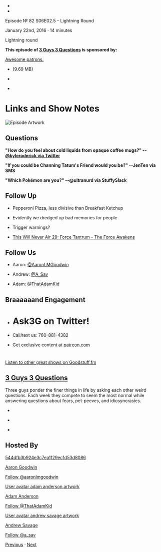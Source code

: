 -

-

Episode № 82 S06E02.5 - Lightning Round

January 22nd, 2016 · 14 minutes

Lightning round

**This episode of [3 Guys 3 Questions](/3g3q) is sponsored by:**

[Awesome patrons.](http://patreon.com/3g3q)

- [](http://podcasts-1.feedpress.co/13789/3G3Q%20-%20S06E02_5.mp3)(9.69 MB)

- [](http://twitter.com/intent/tweet?text=3%20Guys%203%20Questions%20%E2%84%96%2082%20on%20@goodstuff_fm%20-%20http://goodstuff.fm/3g3q/82)

- [](http://www.facebook.com/sharer/sharer.php?u=http://goodstuff.fm/3g3q/82)

# Links and Show Notes

![Episode Artwork](http://l.gdwn.co/1efcJ.jpg)

## Questions

**"How do you feel about cold liquids from opaque coffee mugs?" -- [@kyleroderick via Twitter](https://twitter.com/45019724/status/687369814281605121)**

**"If you could be Channing Tatum's Friend would you be?" --JenTen via SMS**

**"Which Pokémon are you?" --@ultranurd via StuffySlack**

## Follow Up

- Pepperoni Pizza, less divisive than Breakfast Ketchup

- Evidently we dredged up bad memories for people

- Trigger warnings?

- [This Will Never Air 29: Force Tantrum - The Force Awakens](http://www.thiswillneverair.com/29)

## Follow Us

- Aaron: [@AaronLMGoodwin](http://twitter.com/aaronlmgoodwin)

- Andrew: [@A_Sav](http://twitter.com/a_sav)

- Adam: [@ThatAdamKid](http://twitter.com/thatadamkid)

## Braaaaaand Engagement

- # Ask3G on Twitter!

- Call/text us: 760-881-4382

- Get exclusive content at [patreon.com](http://www.patreon.com/3g3q)

#

[Listen to other great shows on Goodstuff.fm](http://www.goodstuff.fm)

## [3 Guys 3 Questions](/3g3q)

Three guys ponder the finer things in life by asking each other weird questions. Each week they compete to seem the most normal while answering questions about fears, pet-peeves, and idiosyncrasies.

- [](https://itunes.apple.com/us/podcast/3-guys-3-questions/id914129482)

- [](http://feed.3g3q.co/)

- [](mailto:3guys3questions@gmail.com?cc=sponsorship%40goodstuff.fm&subject=%5BGoodStuff%20FM%5D%20Sponsorship%20Inquiry%20for%203%20Guys%203%20Questions)

## Hosted By

[544dfb3b924e3c7ea1f29ec1d53d8086](/people/aaron-goodwin)[](http://gravatar.com/avatar/544dfb3b924e3c7ea1f29ec1d53d8086.png?s=300&r=pg)

[Aaron Goodwin](/people/aaron-goodwin)

[Follow @aaronlmgoodwin](https://twitter.com/aaronlmgoodwin)

[User avatar adam anderson artwork](/people/adam-anderson)[](https://goodstuffs3.s3.amazonaws.com/uploads/user/avatar/89/user_avatar_adam-anderson_artwork.png)

[Adam Anderson](/people/adam-anderson)

[Follow @ThatAdamKid](https://twitter.com/ThatAdamKid)

[User avatar andrew savage artwork](/people/andrew-savage)[](https://goodstuffs3.s3.amazonaws.com/uploads/user/avatar/95/user_avatar_andrew-savage_artwork.png)

[Andrew Savage](/people/andrew-savage)

[Follow @a_sav](https://twitter.com/a_sav)

[Previous](/3g3q/81) · [Next](/3g3q/83)

